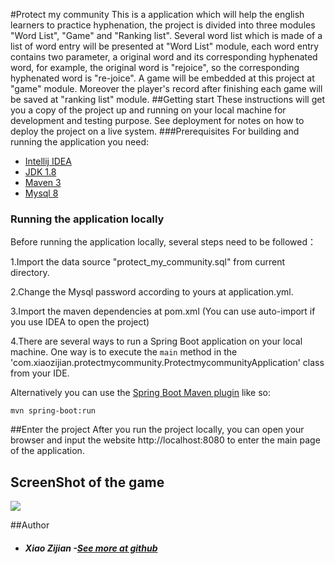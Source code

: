 #Protect my community
This is a application which will help the english learners to practice hyphenation, the project is divided into three modules "Word List", "Game" and "Ranking list". Several word list which is made of a list of word entry will be presented at "Word List" module, each word entry contains two parameter, a original word and its corresponding hyphenated word, for example, the original word is "rejoice", so the corresponding hyphenated word is "re-joice". A game will be embedded at this project at "game" module. Moreover the player's record after finishing each game will be saved at "ranking list" module.
##Getting start
These instructions will get you a copy of the project up and running on your local machine for development and testing purpose. See deployment for notes on how to deploy the project on a live system.
###Prerequisites
For building and running the application you need:
- [Intellij IDEA](https://www.jetbrains.com/idea/download/)
- [JDK 1.8](http://www.oracle.com/technetwork/java/javase/downloads/jdk8-downloads-2133151.html)
- [Maven 3](https://maven.apache.org)
- [Mysql 8](https://www.mysql.com/downloads/)
### Running the application locally
Before running the application locally, several steps need to be followed：

1.Import the data source "protect_my_community.sql" from current directory.

2.Change the Mysql password according to yours at application.yml. 

3.Import the maven dependencies at pom.xml (You can use auto-import if you use IDEA to open the project)

4.There are several ways to run a Spring Boot application on your local machine. One way is to execute the `main` method in the 'com.xiaozijian.protectmycommunity.ProtectmycommunityApplication' class from your IDE.

  Alternatively you can use the [Spring Boot Maven plugin](https://docs.spring.io/spring-boot/docs/current/reference/html/build-tool-plugins-maven-plugin.html) like so:

```shell
mvn spring-boot:run
```

##Enter the project
After you run the project locally, you can open your browser and input the website http://localhost:8080 to enter the main page of the application.

## ScreenShot of the game



![](https://i.ibb.co/RPmwx2G/game.png)

##Author
* ##### Xiao Zijian -[See more at github](https://github.com/xiaoxiaoll1)

